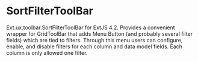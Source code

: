SortFilterToolBar
=================

Ext.ux.toolbar.SortFilterToolBar for ExtJS 4.2. Provides a convenient wrapper for GridToolBar that adds Menu Button (and probably several filter fields) which are tied  to filters. Through this menu users can configure, enable, and  disable filters for each column and data model fields. Each column is only allowed one filter.
